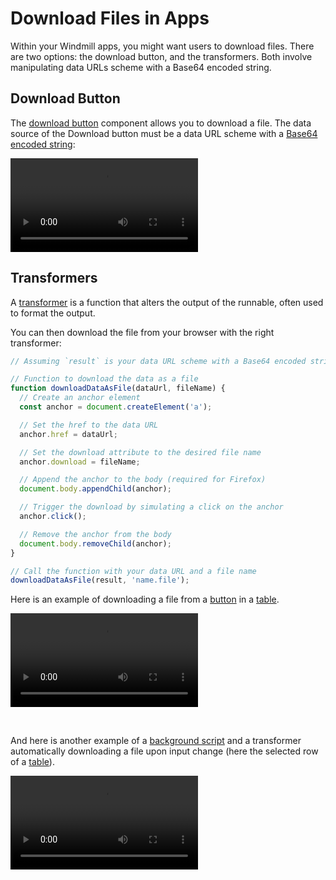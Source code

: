 # Download Files in Apps

Within your Windmill apps, you might want users to download files. There are two options: the download button, and the transformers. Both involve manipulating data URLs scheme with a Base64 encoded string.

## Download Button

The [download button](./4_app_configuration_settings/download_button.mdx) component allows you to download a file. The data source of the Download button must be a data URL scheme with a [Base64 encoded string](../core_concepts/18_files_binary_data/index.mdx):

<video
	className="border-2 rounded-lg object-cover w-full h-full dark:border-gray-800"
	controls
	src="/videos/download_base64.mp4"
	alt="Download Button Base64"
/>

## Transformers

A [transformer](./3_app-runnable-panel.mdx#transformer) is a function that alters the output of the runnable, often used to format the output.

You can then download the file from your browser with the right transformer:

```js
// Assuming `result` is your data URL scheme with a Base64 encoded string

// Function to download the data as a file
function downloadDataAsFile(dataUrl, fileName) {
  // Create an anchor element
  const anchor = document.createElement('a');

  // Set the href to the data URL
  anchor.href = dataUrl;

  // Set the download attribute to the desired file name
  anchor.download = fileName;

  // Append the anchor to the body (required for Firefox)
  document.body.appendChild(anchor);

  // Trigger the download by simulating a click on the anchor
  anchor.click();

  // Remove the anchor from the body
  document.body.removeChild(anchor);
}

// Call the function with your data URL and a file name
downloadDataAsFile(result, 'name.file');
```

Here is an example of downloading a file from a [button](./4_app_configuration_settings/button.mdx) in a [table](./4_app_configuration_settings/table.mdx).

<video
	className="border-2 rounded-lg object-cover w-full h-full dark:border-gray-800"
	controls
	src="/videos/add_transformer_on_demand.mp4"
	alt="Transformer table"
/>

<br/>

And here is another example of a [background script](./3_app-runnable-panel.mdx#background-runnables) and a transformer automatically downloading a file upon input change (here the selected row of a [table](./4_app_configuration_settings/table.mdx)).

<video
	className="border-2 rounded-lg object-cover w-full h-full dark:border-gray-800"
	controls
	src="/videos/transformer_background.mp4"
	alt="Transformer background script"
/>